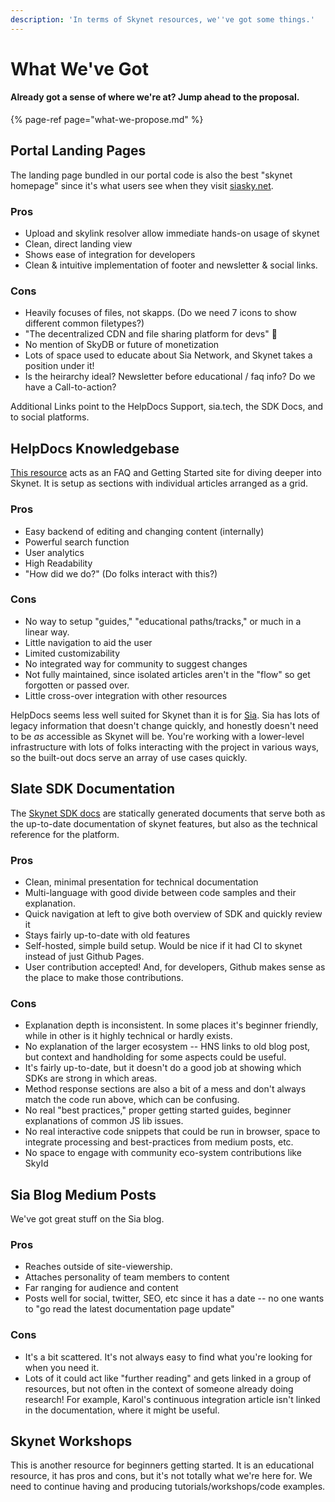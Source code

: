 ```yaml
---
description: 'In terms of Skynet resources, we''ve got some things.'
---
```


# What We've Got

#### Already got a sense of where we're at? Jump ahead to the proposal.

{% page-ref page="what-we-propose.md" %}

## Portal Landing Pages

The landing page bundled in our portal code is also the best "skynet homepage" since it's what users see when they visit [siasky.net](https://siasky.net).

### Pros

* Upload and skylink resolver allow immediate hands-on usage of skynet
* Clean, direct landing view
* Shows ease of integration for developers
* Clean & intuitive implementation of footer and newsletter & social links.

### Cons

* Heavily focuses of files, not skapps. \(Do we need 7 icons to show different common filetypes?\)
* "The decentralized CDN and file sharing platform for devs" 😬 
* No mention of SkyDB or future of monetization
* Lots of space used to educate about Sia Network, and Skynet takes a position under it!
* Is the heirarchy ideal? Newsletter before educational / faq info? Do we have a Call-to-action?

Additional Links point to the HelpDocs Support, sia.tech, the SDK Docs, and to social platforms.

## HelpDocs Knowledgebase

[This resource](https://support.siasky.net/) acts as an FAQ and Getting Started site for diving deeper into Skynet. It is setup as sections with individual articles arranged as a grid.

### Pros

* Easy backend of editing and changing content \(internally\)
* Powerful search function
* User analytics
* High Readability
* "How did we do?" \(Do folks interact with this?\)

### Cons

* No way to setup "guides," "educational paths/tracks," or much in a linear way.
* Little navigation to aid the user
* Limited customizability
* No integrated way for community to suggest changes
* Not fully maintained, since isolated articles aren't in the "flow" so get forgotten or passed over.
* Little cross-over integration with other resources

HelpDocs seems less well suited for Skynet than it is for [Sia](https://support.sia.tech/). Sia has lots of legacy information that doesn't change quickly, and honestly doesn't need to be _as_ accessible as Skynet will be. You're working with a lower-level infrastructure with lots of folks interacting with the project in various ways, so the built-out docs serve an array of use cases quickly.

## Slate SDK Documentation

The [Skynet SDK docs](https://siasky.net/docs/#introduction) are statically generated documents that serve both as the up-to-date documentation of skynet features, but also as the technical reference for the platform.

### Pros

* Clean, minimal presentation for technical documentation
* Multi-language with good divide between code samples and their explanation.
* Quick navigation at left to give both overview of SDK and quickly review it
* Stays fairly up-to-date with old features
* Self-hosted, simple build setup. Would be nice if it had CI to skynet instead of just Github Pages.
* User contribution accepted! And, for developers, Github makes sense as the place to make those contributions.

### Cons

* Explanation depth is inconsistent. In some places it's beginner friendly, while in other is it highly technical or hardly exists.
* No explanation of the larger ecosystem -- HNS links to old blog post, but context and handholding for some aspects could be useful.
* It's fairly up-to-date, but it doesn't do a good job at showing which SDKs are strong in which areas. 
* Method response sections are also a bit of a mess and don't always match the code run above, which can be confusing.
* No real "best practices," proper getting started guides, beginner explanations of common JS lib issues.
* No real interactive code snippets that could be run in browser, space to integrate processing and best-practices from medium posts, etc.
* No space to engage with community eco-system contributions like SkyId

## Sia Blog Medium Posts

We've got great stuff on the Sia blog.

### Pros

* Reaches outside of site-viewership.
* Attaches personality of team members to content
* Far ranging for audience and content
* Posts well for social, twitter, SEO, etc since it has a date -- no one wants to "go read the latest documentation page update"

### Cons

* It's a bit scattered. It's not always easy to find what you're looking for when you need it.
* Lots of it could act like "further reading" and gets linked in a group of resources, but not often in the context of someone already doing research! For example, Karol's continuous integration article isn't linked in the documentation, where it might be useful.

## Skynet Workshops

This is another resource for beginners getting started. It is an educational resource, it has pros and cons, but it's not totally what we're here for. We need to continue having and producing tutorials/workshops/code examples.

